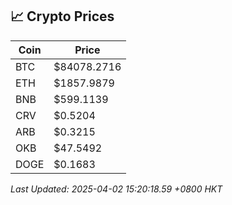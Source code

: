 ## 📈 Crypto Prices

| Coin | Price |
| ---- | ----- |
| BTC | $84078.2716 |
| ETH | $1857.9879 |
| BNB | $599.1139 |
| CRV | $0.5204 |
| ARB | $0.3215 |
| OKB | $47.5492 |
| DOGE | $0.1683 |

_Last Updated: 2025-04-02 15:20:18.59 +0800 HKT_